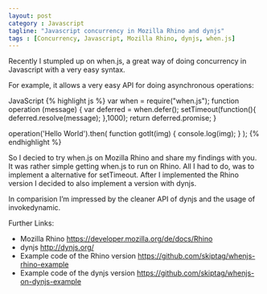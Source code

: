 ```yaml
---
layout: post
category : Javascript
tagline: "Javascript concurrency in Mozilla Rhino and dynjs"
tags : [Concurrency, Javascript, Mozilla Rhino, dynjs, when.js]
---
```

Recently I stumpled up on when.js, a great way of doing concurrency in Javascript with a very easy syntax.

For example, it allows a very easy API for doing asynchronous operations:

JavaScript
{% highlight js %}
var when = require("when.js");
function operation (message) {
      var deferred = when.defer();
      setTimeout(function(){
            deferred.resolve(message);
      },1000);
      return deferred.promise;
}

operation('Hello World').then(
  function gotIt(img) {
        console.log(img);
  }
);
{% endhighlight %}

So I decied to try when.js on Mozilla Rhino and share my findings with you. It was rather simple getting when.js to run on Rhino. All I had to do, was to implement a alternative for setTimeout. After I implemented the Rhino version I decided to also implement a version with dynjs.

In comparision I’m impressed by the cleaner API of dynjs and the usage of invokedynamic.

Further Links:
* Mozilla Rhino https://developer.mozilla.org/de/docs/Rhino
* dynjs http://dynjs.org/
* Example code of the Rhino version https://github.com/skiptag/whenjs-rhino-example
* Example code of the dynjs version https://github.com/skiptag/whenjs-on-dynjs-example
